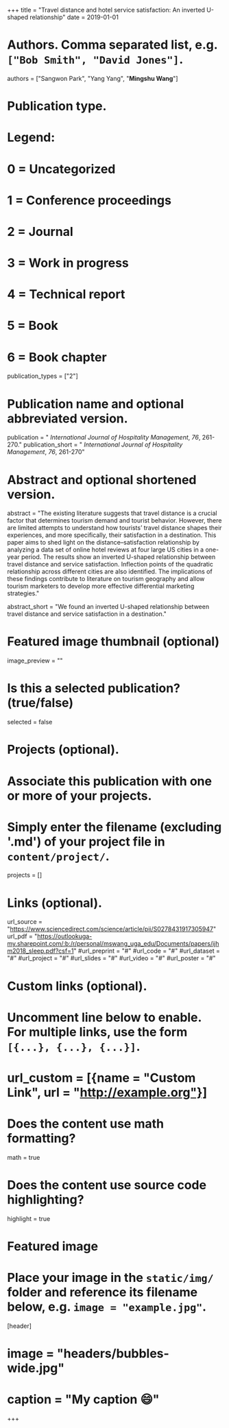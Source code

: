 +++
title = "Travel distance and hotel service satisfaction: An inverted U-shaped relationship"
date = 2019-01-01

# Authors. Comma separated list, e.g. `["Bob Smith", "David Jones"]`.
authors = ["Sangwon Park", "Yang Yang", "**Mingshu Wang**"]

# Publication type.
# Legend:
# 0 = Uncategorized
# 1 = Conference proceedings
# 2 = Journal
# 3 = Work in progress
# 4 = Technical report
# 5 = Book
# 6 = Book chapter
publication_types = ["2"]

# Publication name and optional abbreviated version.
publication = " *International Journal of Hospitality Management*, *76*, 261-270."
publication_short = " *International Journal of Hospitality Management*, *76*, 261-270"

# Abstract and optional shortened version.
abstract = "The existing literature suggests that travel distance is a crucial factor that determines tourism demand and tourist behavior. However, there are limited attempts to understand how tourists’ travel distance shapes their experiences, and more specifically, their satisfaction in a destination. This paper aims to shed light on the distance–satisfaction relationship by analyzing a data set of online hotel reviews at four large US cities in a one-year period. The results show an inverted U-shaped relationship between travel distance and service satisfaction. Inflection points of the quadratic relationship across different cities are also identified. The implications of these findings contribute to literature on tourism geography and allow tourism marketers to develop more effective differential marketing strategies."

abstract_short = "We found an inverted U-shaped relationship between travel distance and service satisfaction in a destination."

# Featured image thumbnail (optional)
image_preview = ""

# Is this a selected publication? (true/false)
selected = false

# Projects (optional).
#   Associate this publication with one or more of your projects.
#   Simply enter the filename (excluding '.md') of your project file in `content/project/`.

projects = []

# Links (optional).
url_source = "https://www.sciencedirect.com/science/article/pii/S0278431917305947"
url_pdf = "https://outlookuga-my.sharepoint.com/:b:/r/personal/mswang_uga_edu/Documents/papers/ijhm2018_sleep.pdf?csf=1"
#url_preprint = "#"
#url_code = "#"
#url_dataset = "#"
#url_project = "#"
#url_slides = "#"
#url_video = "#"
#url_poster = "#"


# Custom links (optional).
#   Uncomment line below to enable. For multiple links, use the form `[{...}, {...}, {...}]`.
# url_custom = [{name = "Custom Link", url = "http://example.org"}]

# Does the content use math formatting?
math = true

# Does the content use source code highlighting?
highlight = true

# Featured image
# Place your image in the `static/img/` folder and reference its filename below, e.g. `image = "example.jpg"`.
[header]
# image = "headers/bubbles-wide.jpg"
# caption = "My caption :smile:"

+++


